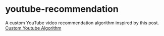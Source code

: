 # youtube-recommendation
A custom YouTube video recommendation algorithm inspired by this post.
[Custom Youtube Algorithm](https://towardsdatascience.com/i-created-my-own-youtube-algorithm-to-stop-me-wasting-time-afd170f4ca3a)
